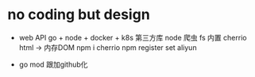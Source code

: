 # no coding but design

- web API
    go + node + docker + k8s
    第三方库
    node 爬虫
    fs 内置 cherrio html -> 内存DOM
    npm i cherrio
    npm register   set aliyun

- go mod 跟加github化
